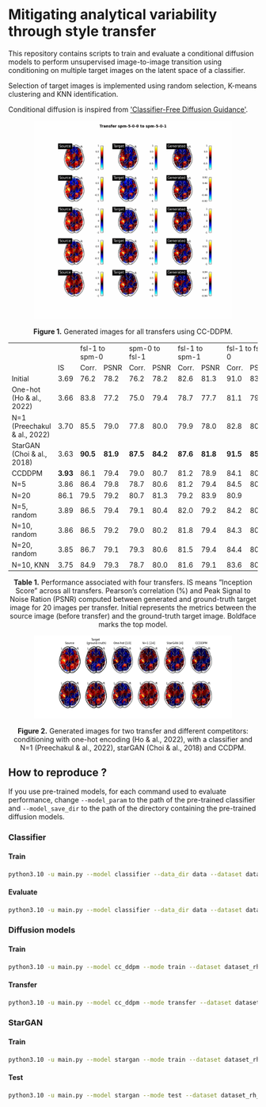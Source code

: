 # Mitigating analytical variability through style transfer

This repository contains scripts to train and evaluate a conditional diffusion models to perform unsupervised image-to-image transition using conditioning on multiple target images on the latent space of a classifier. 

Selection of target images is implemented using random selection, K-means clustering and KNN identification. 

Conditional diffusion is inspired from ['Classifier-Free Diffusion Guidance'](https://arxiv.org/abs/2207.12598). 

<p align = "center">
<img width="400" src="results/transfers.gif"/img>
</p>
<p align = "center">
<b>Figure 1.</b> Generated images for all transfers using CC-DDPM.
</p>


<table>
	<tr>
        <td></td> 
        <td></td>
        <td colspan=2>fsl-1 to spm-0</td>
        <td colspan=2>spm-0 to fsl-1</td>
        <td colspan=2>fsl-1 to spm-1</td>
        <td colspan=2>fsl-1 to fsl-0</td>
    </tr>
	<tr>
        <td></td> 
        <td>IS</td>
        <td>Corr.</td>
        <td>PSNR</td>
        <td>Corr.</td>
        <td>PSNR</td>
        <td>Corr.</td>
        <td>PSNR</td>
        <td>Corr.</td>
        <td>PSNR</td>
    </tr>
    <tr>
        <td>Initial</td>
        <td>3.69</td>
        <td>76.2</td>
        <td>78.2</td>
        <td>76.2</td>
        <td>78.2</td>
        <td>82.6</td>
        <td>81.3</td>
        <td>91.0</td>
        <td>83.9</td>
    </tr>
    <tr>
        <td>One-hot (Ho &amp; al., 2022)</td>
        <td>3.66</td>
        <td>83.8</td>
        <td>77.2</td>
        <td>75.0</td>
        <td>79.4</td>
        <td>78.7</td>
        <td>77.7</td>
        <td>81.1</td>
        <td>79.5</td>
    </tr>
    <tr>
        <td>N=1 (Preechakul &amp; al., 2022)</td>
        <td>3.70</td>
        <td>85.5</td>
        <td>79.0</td>
        <td>77.8</td>
        <td>80.0</td>
        <td>79.9</td>
        <td>78.0</td>
        <td>82.8</td>
        <td>80.2</td>
    </tr>
    <tr>
        <td>StarGAN (Choi &amp; al., 2018)</td>
        <td>3.63</td>
        <td><b>90.5</b></td>
        <td><b>81.9</b></td>
        <td><b>87.5</b></td>
        <td><b>84.2</b></td>
        <td><b>87.6</b></td>
        <td><b>81.8</b></td>
        <td><b>91.5</b></td>
        <td><b>85.0</b></td>
    </tr>
    <tr>
        <td>CCDDPM</td>
        <td><b>3.93</b></td>
        <td>86.1</td>
        <td>79.4</td>
        <td>79.0</td>
        <td>80.7</td>
        <td>81.2</td>
        <td>78.9</td>
        <td>84.1</td>
        <td>80.6</td>
    </tr>
    <tr>
        <td>N=5</td>
        <td>3.86</td>
        <td>86.4</td>
        <td>79.8</td>
        <td>78.7</td>
        <td>80.6</td>
        <td>81.2</td>
        <td>79.4</td>
        <td>84.5</td>
        <td>80.9</td>
    </tr>
    <tr>
        <td>N=20</td>
        <td>86.1</td>
        <td>79.5</td>
        <td>79.2</td>
        <td>80.7</td>
        <td>81.3</td>
        <td>79.2</td>
        <td>83.9</td>
        <td>80.9</td>
        <td></td>
    </tr>
    <tr>
        <td>N=5, random</td>
        <td>3.89</td>
        <td>86.5</td>
        <td>79.4</td>
        <td>79.1</td>
        <td>80.4</td>
        <td>82.0</td>
        <td>79.2</td>
        <td>84.2</td>
        <td>80.2</td>
    </tr>
    <tr>
        <td>N=10, random</td>
        <td>3.86</td>
        <td>86.5</td>
        <td>79.2</td>
        <td>79.0</td>
        <td>80.2</td>
        <td>81.8</td>
        <td>79.4</td>
        <td>84.3</td>
        <td>80.8</td>
    </tr>
    <tr>
        <td>N=20, random</td>
        <td>3.85</td>
        <td>86.7</td>
        <td>79.1</td>
        <td>79.3</td>
        <td>80.6</td>
        <td>81.5</td>
        <td>79.4</td>
        <td>84.4</td>
        <td>80.7</td>
    </tr>
    <tr>
        <td>N=10, KNN</td>
        <td>3.75</td>
        <td>84.9</td>
        <td>79.3</td>
        <td>78.7</td>
        <td>80.0</td>
        <td>81.6</td>
        <td>79.1</td>
        <td>83.6</td>
        <td>80.7</td>
    </tr>
</table>
<p align = "center">
<b>Table 1.</b> Performance associated with four transfers. IS means ”Inception Score” across all transfers. Pearson’s correlation (%) and Peak Signal to Noise Ration (PSNR) computed between generated and ground-truth target image for 20 images per transfer. Initial represents the metrics between the source image (before transfer) and the ground-truth target image. Boldface marks the top model. </p>

<p align = "center">
<img width="400" src="results/figures/visualization.png"/img>
</p>
<p align = "center">
<b>Figure 2.</b> Generated images for two transfer and different competitors: conditioning with one-hot encoding (Ho & al., 2022), with a classifier and N=1 (Preechakul & al., 2022),  starGAN (Choi & al., 2018) and CCDPM.
</p>

## How to reproduce ? 

If you use pre-trained models, for each command used to evaluate performance, change `--model_param` to the path of the pre-trained classifier and `--model_save_dir` to the path of the directory containing the pre-trained diffusion models. 

### Classifier

#### Train
```bash
python3.10 -u main.py --model classifier --data_dir data --dataset dataset_rh_4classes --labels pipelines --model_save_dir results/models --batch_size 64 --lrate 1e-4 --n_epoch 150
```

#### Evaluate 

```bash 
python3.10 -u main.py --model classifier --data_dir data --dataset dataset_rh_4classes --labels pipelines --mode test --model_param ./results/models/classifier_b-64_lr-1e-04_epochs_150.pth
```

### Diffusion models 
#### Train 

```bash
python3.10 -u main.py --model cc_ddpm --mode train --dataset dataset_rh_4classes --labels pipelines --model_save_dir results/models --batch_size 8 --lrate 1e-4 --n_epoch 200 --n_classes 4 --sample_dir results/samples
```

#### Transfer

```bash
python3.10 -u main.py --model cc_ddpm --mode transfer --dataset dataset_rh_4classes --labels pipelines --model_save_dir results/models --test_iter 200 --n_classes 4 --sample_dir results/samples
```

### StarGAN

####  Train
```bash
python3.10 -u main.py --model stargan --mode train --dataset dataset_rh_4classes --labels pipelines --image_size 56 --c_dim 4 --batch_size 16 --data_dir data --sample_dir results/samples --model_save_dir results/models
```

#### Test
```bash
python3.10 -u main.py --model stargan --mode test --dataset dataset_rh_4classes --labels pipelines --image_size 56 --c_dim 4 --batch_size 1 --data_dir data --sample_dir results/samples --model_save_dir results/models --test_iters 100000
```

